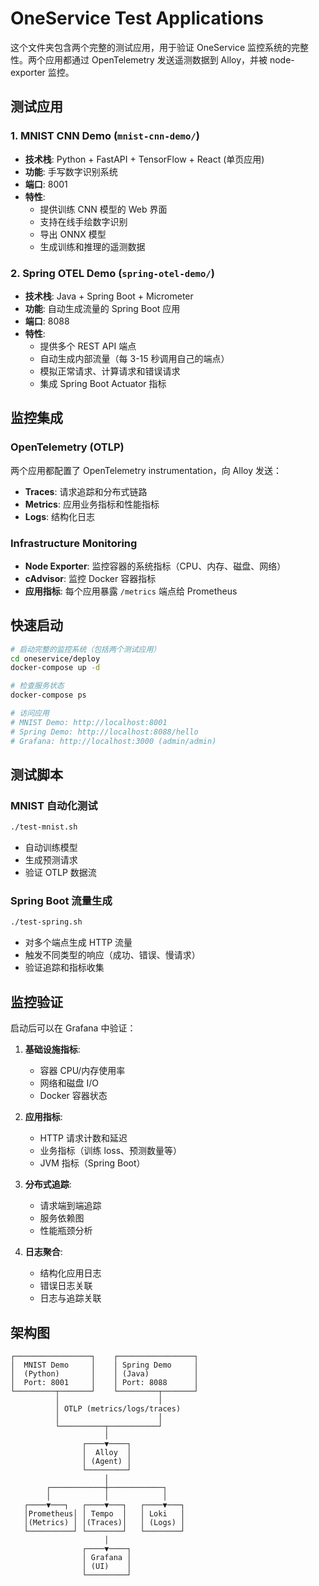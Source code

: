 # OneService Test Applications

这个文件夹包含两个完整的测试应用，用于验证 OneService 监控系统的完整性。两个应用都通过 OpenTelemetry 发送遥测数据到 Alloy，并被 node-exporter 监控。

## 测试应用

### 1. MNIST CNN Demo (`mnist-cnn-demo/`)
- **技术栈**: Python + FastAPI + TensorFlow + React (单页应用)
- **功能**: 手写数字识别系统
- **端口**: 8001
- **特性**:
  - 提供训练 CNN 模型的 Web 界面
  - 支持在线手绘数字识别
  - 导出 ONNX 模型
  - 生成训练和推理的遥测数据

### 2. Spring OTEL Demo (`spring-otel-demo/`)
- **技术栈**: Java + Spring Boot + Micrometer
- **功能**: 自动生成流量的 Spring Boot 应用
- **端口**: 8088
- **特性**:
  - 提供多个 REST API 端点
  - 自动生成内部流量（每 3-15 秒调用自己的端点）
  - 模拟正常请求、计算请求和错误请求
  - 集成 Spring Boot Actuator 指标

## 监控集成

### OpenTelemetry (OTLP)
两个应用都配置了 OpenTelemetry instrumentation，向 Alloy 发送：
- **Traces**: 请求追踪和分布式链路
- **Metrics**: 应用业务指标和性能指标  
- **Logs**: 结构化日志

### Infrastructure Monitoring
- **Node Exporter**: 监控容器的系统指标（CPU、内存、磁盘、网络）
- **cAdvisor**: 监控 Docker 容器指标
- **应用指标**: 每个应用暴露 `/metrics` 端点给 Prometheus

## 快速启动

```bash
# 启动完整的监控系统（包括两个测试应用）
cd oneservice/deploy
docker-compose up -d

# 检查服务状态
docker-compose ps

# 访问应用
# MNIST Demo: http://localhost:8001
# Spring Demo: http://localhost:8088/hello
# Grafana: http://localhost:3000 (admin/admin)
```

## 测试脚本

### MNIST 自动化测试
```bash
./test-mnist.sh
```
- 自动训练模型
- 生成预测请求
- 验证 OTLP 数据流

### Spring Boot 流量生成
```bash
./test-spring.sh
```
- 对多个端点生成 HTTP 流量
- 触发不同类型的响应（成功、错误、慢请求）
- 验证追踪和指标收集

## 监控验证

启动后可以在 Grafana 中验证：

1. **基础设施指标**: 
   - 容器 CPU/内存使用率
   - 网络和磁盘 I/O
   - Docker 容器状态

2. **应用指标**:
   - HTTP 请求计数和延迟
   - 业务指标（训练 loss、预测数量等）
   - JVM 指标（Spring Boot）

3. **分布式追踪**:
   - 请求端到端追踪
   - 服务依赖图
   - 性能瓶颈分析

4. **日志聚合**:
   - 结构化应用日志
   - 错误日志关联
   - 日志与追踪关联

## 架构图

```
┌─────────────────┐    ┌─────────────────┐
│  MNIST Demo     │    │ Spring Demo     │
│  (Python)       │    │ (Java)          │
│  Port: 8001     │    │ Port: 8088      │
└─────────┬───────┘    └─────────┬───────┘
          │                      │
          │ OTLP (metrics/logs/traces)
          │                      │
          └──────────┬───────────┘
                     │
                ┌────▼────┐
                │  Alloy  │
                │ (Agent) │
                └─────────┘
                     │
        ┌────────────┼────────────┐
        │            │            │
   ┌────▼───┐   ┌────▼───┐   ┌────▼───┐
   │Prometheus│ │ Tempo  │   │ Loki   │
   │(Metrics) │ │(Traces)│   │ (Logs) │
   └──────────┘ └────────┘   └────────┘
                     │
                ┌────▼────┐
                │ Grafana │
                │ (UI)    │
                └─────────┘
```
